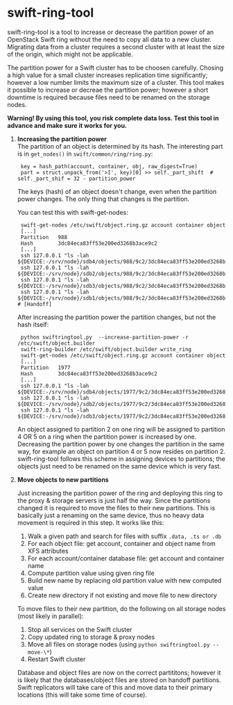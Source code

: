 # swift-ring-tool

swift-ring-tool is a tool to increase or decrease the partition power of an
OpenStack Swift ring without the need to copy all data to a new cluster.
Migrating data from a cluster requires a second cluster with at least the size
of the origin, which might not be applicable.

The partition power for a Swift cluster has to be choosen carefully. Chosing a
high value for a small cluster increases replication time significantly; however
a low number limits the maximum size of a cluster. This tool makes it possible
to increase or decreae the partition power; however a short downtime is required
because files need to be renamed on the storage nodes.

**Warning! By using this tool, you risk complete data loss. Test this tool in advance and make sure it works for you.**

1. **Increasing the partition power**  
    The partition of an object is determined by its hash. The interesting part is in `get_nodes()` in `swift/common/ring/ring.py`: 
        
        key = hash_path(account, container, obj, raw_digest=True)
        part = struct.unpack_from('>I', key)[0] >> self._part_shift  # self._part_shif = 32 - partition_power

    The keys (hash) of an object doesn't change, even when the partition power changes. The only thing that changes is the partition.

    You can test this with swift-get-nodes:

        swift-get-nodes /etc/swift/object.ring.gz account container object
        [...]
        Partition   988
        Hash        3dc84eca83ff53e200ed3268b3ace9c2
        [...]
        ssh 127.0.0.1 "ls -lah ${DEVICE:-/srv/node}/sdb4/objects/988/9c2/3dc84eca83ff53e200ed3268b3ace9c2/"
        ssh 127.0.0.1 "ls -lah ${DEVICE:-/srv/node}/sdb2/objects/988/9c2/3dc84eca83ff53e200ed3268b3ace9c2/"
        ssh 127.0.0.1 "ls -lah ${DEVICE:-/srv/node}/sdb3/objects/988/9c2/3dc84eca83ff53e200ed3268b3ace9c2/"
        ssh 127.0.0.1 "ls -lah ${DEVICE:-/srv/node}/sdb1/objects/988/9c2/3dc84eca83ff53e200ed3268b3ace9c2/" # [Handoff]
        
    After increasing the partition power the partition changes, but not the hash itself:
        
        python swiftringtool.py  --increase-partition-power -r /etc/swift/object.builder 
        swift-ring-builder /etc/swift/object.builder write_ring
        swift-get-nodes /etc/swift/object.ring.gz account container object
        [...]
        Partition   1977
        Hash        3dc84eca83ff53e200ed3268b3ace9c2
        [...]
        ssh 127.0.0.1 "ls -lah ${DEVICE:-/srv/node}/sdb4/objects/1977/9c2/3dc84eca83ff53e200ed3268b3ace9c2/"
        ssh 127.0.0.1 "ls -lah ${DEVICE:-/srv/node}/sdb2/objects/1977/9c2/3dc84eca83ff53e200ed3268b3ace9c2/"
        ssh 127.0.0.1 "ls -lah ${DEVICE:-/srv/node}/sdb3/objects/1977/9c2/3dc84eca83ff53e200ed3268b3ace9c2/"

    An object assigned to partition 2 on one ring will be assigned to partition 4 OR 5 on a ring when the partition power is increased by one.
    Decreasing the partition power by one changes the partition in the same way, for example an object on partition 4 or 5 now resides on partition 2.
    swift-ring-tool follows this scheme in assigning devices to partitions; the objects just need to be renamed on the same device which is very fast.
        
1. **Move objects to new partitions**
    
    Just increasing the partition power of the ring and deploying this ring to the proxy & storage servers is just half the way.
    Since the partitions changed it is required to move the files to their new partitions. This is basically just a renaming on 
    the same device, thus no heavy data movement is required in this step. It works like this:

    1. Walk a given path and search for files with suffix `.data, .ts or .db`
    1. For each object file: get account, container and object name from XFS attributes
    1. For each account/container database file: get account and container name
    1. Compute partition value using given ring file
    1. Build new name by replacing old partition value with new computed value
    1. Create new directory if not existing and move file to new directory

    To move files to their new partition, do the following on all storage nodes (most likely in parallel):

    1. Stop all services on the Swift cluster
    1. Copy updated ring to storage & proxy nodes
    1. Move all files on storage nodes (using `python swiftringtool.py --move-\*`)
    1. Restart Swift cluster
    
    Database and object files are now on the correct partititons; however it is likely that the databases/object files are stored on 
    handoff partitions. Swift replicators will take care of this and move data to their primary locations (this will take some time
    of course).
